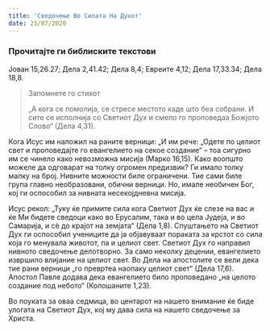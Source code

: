```yaml
---
title: 'Сведочење Во Силата На Духот'
date: 25/07/2020
---
```


### Прочитајте ги библиските текстови
Јован 15,26.27; Дела 2,41.42; Дела 8,4; Евреите 4,12; Дела 17,33.34; Дела 18,8.

> <p>Запомнете го стихот</p>
> „А кога се помолија, се стресе местото каде што беа собрани. И сите се исполнија со Светиот Дух и смело го проповедаа Божјото Слово“ (Дела 4,31).

Кога Исус им наложил на раните верници: „И им рече: „Одете по целиот свет и проповедајте го евангелието на секое создание“ – тоа сигурно им се чинело како невозможна мисија (Марко 16,15). Како воопшто можеле да одговарат на толку огромен предизвик? Ги имало толку малку на број. Нивните можности биле ограничени. Тие сами биле група главно необразовани, обични верници. Но, имале необичен Бог, кој ги оспособил за нивната несекојдневна мисија.

Исус рекол: „Туку ќе примите сила кога Светиот Дух ќе слезе на вас и ќе Ми бидете сведоци како во Ерусалим, така и во цела Јудеја, и во Самарија, и сè до крајот на земјата“ (Дела 1,8). Спуштањето на Светиот Дух ги оспособил учениците да ја објавуваат пораката за крстот со сила која го менувала животот, па и целиот свет. Светиот Дух го направил нивното сведочење делотворно. За само неколку децении, евангелието извршило влијание на целиот свет. Во Дела на апостолите се вели дека тие рани верници „го превртеа наопаку целиот свет“ (Дела 17,6). Апостол Павле додава дека евангелието било проповедано „на целото создание под небото“ (Колошаните 1,23).

Во поуката за оваа седмица, во центарот на нашето внимание ќе биде улогата на Светиот Дух, кој му дава сила на нашето сведочење за Христа.